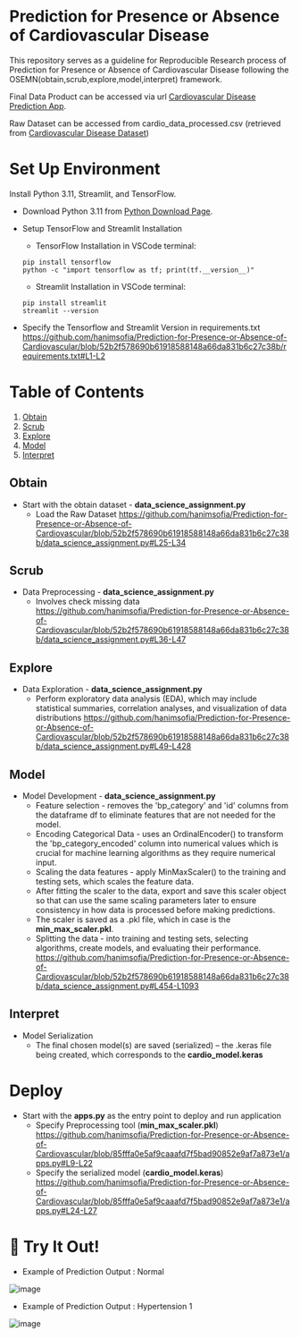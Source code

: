 # Prediction for Presence or Absence of Cardiovascular Disease

This repository serves as a guideline for Reproducible Research process of Prediction for Presence or Absence of Cardiovascular Disease following the OSEMN(obtain,scrub,explore,model,interpret) framework. 

Final Data Product can be accessed via url [Cardiovascular Disease Prediction App](https://prediction-cardiovascular-wqd7001-group9.streamlit.app/). 

Raw Dataset can be accessed from cardio_data_processed.csv (retrieved from [Cardiovascular Disease Dataset](https://www.kaggle.com/datasets/colewelkins/cardiovascular-disease/data))

# Set Up Environment
Install Python 3.11, Streamlit, and TensorFlow.

* Download Python 3.11 from [Python Download Page](https://www.python.org/downloads/).
* Setup TensorFlow and Streamlit Installation
  
  * TensorFlow Installation in VSCode terminal:
    
  ```
  pip install tensorflow
  python -c "import tensorflow as tf; print(tf.__version__)"
  ```
  
  * Streamlit Installation in VSCode terminal:
    
  ```
  pip install streamlit
  streamlit --version
  ```
* Specify the Tensorflow and Streamlit Version in requirements.txt
  https://github.com/hanimsofia/Prediction-for-Presence-or-Absence-of-Cardiovascular/blob/52b2f578690b61918588148a66da831b6c27c38b/requirements.txt#L1-L2


# Table of Contents

1. [Obtain](#obtain)
2. [Scrub](#scrub)
3. [Explore](#explore)
4. [Model](#model)
5. [Interpret](#interpret)

## Obtain 
* Start with the obtain dataset -  **data_science_assignment.py**
  * Load the Raw Dataset 
    https://github.com/hanimsofia/Prediction-for-Presence-or-Absence-of-Cardiovascular/blob/52b2f578690b61918588148a66da831b6c27c38b/data_science_assignment.py#L25-L34
    
## Scrub
* Data Preprocessing -  **data_science_assignment.py**
  * Involves check missing data 
    https://github.com/hanimsofia/Prediction-for-Presence-or-Absence-of-Cardiovascular/blob/52b2f578690b61918588148a66da831b6c27c38b/data_science_assignment.py#L36-L47

## Explore
* Data Exploration -  **data_science_assignment.py**
  * Perform exploratory data analysis (EDA), which may include statistical summaries, correlation analyses, and visualization of data distributions
    https://github.com/hanimsofia/Prediction-for-Presence-or-Absence-of-Cardiovascular/blob/52b2f578690b61918588148a66da831b6c27c38b/data_science_assignment.py#L49-L428

## Model
* Model Development -  **data_science_assignment.py**
  * Feature selection - removes the 'bp_category' and 'id' columns from the dataframe df to eliminate features that are not needed for the model.
  * Encoding Categorical Data - uses an OrdinalEncoder() to transform the 'bp_category_encoded' column into numerical values which is crucial for machine learning algorithms as they require numerical input.
  * Scaling the data features - apply MinMaxScaler() to the training and testing sets, which scales the feature data.
  * After fitting the scaler to the data, export and save this scaler object so that can use the same scaling parameters later to ensure consistency in how data is processed before making predictions.
  * The scaler is saved as a .pkl file, which in case is the **min_max_scaler.pkl**.
  * Splitting the data - into training and testing sets, selecting algorithms, create models, and evaluating their performance.
    https://github.com/hanimsofia/Prediction-for-Presence-or-Absence-of-Cardiovascular/blob/52b2f578690b61918588148a66da831b6c27c38b/data_science_assignment.py#L454-L1093

## Interpret
* Model Serialization
  * The final chosen model(s) are saved (serialized) – the .keras file being created, which corresponds to the **cardio_model.keras** 

# Deploy 
* Start with the **apps.py** as the entry point to deploy and run application
  * Specify Preprocessing tool (**min_max_scaler.pkl**) 
    https://github.com/hanimsofia/Prediction-for-Presence-or-Absence-of-Cardiovascular/blob/85fffa0e5af9caaafd7f5bad90852e9af7a873e1/apps.py#L9-L22
  * Specify the serialized model (**cardio_model.keras**)
    https://github.com/hanimsofia/Prediction-for-Presence-or-Absence-of-Cardiovascular/blob/85fffa0e5af9caaafd7f5bad90852e9af7a873e1/apps.py#L24-L27

 # 🚀 Try It Out!

 * Example of Prediction Output : Normal
   
![image](https://github.com/hanimsofia/Prediction-for-Presence-or-Absence-of-Cardiovascular/assets/155748091/1a1cce41-ee81-4fbb-9008-c210a7a31e92)

* Example of Prediction Output : Hypertension 1
  
![image](https://github.com/hanimsofia/Prediction-for-Presence-or-Absence-of-Cardiovascular/assets/155748091/151aee13-0fa4-4866-878d-fc7e280d5bd5)


 
 
